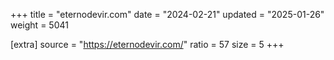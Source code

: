 +++
title = "eternodevir.com"
date = "2024-02-21"
updated = "2025-01-26"
weight = 5041

[extra]
source = "https://eternodevir.com/"
ratio = 57
size = 5
+++
